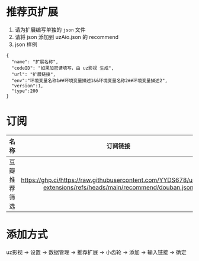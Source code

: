 # 推荐页扩展

1. 请为扩展编写单独的 `json` 文件
2. 请将 json 添加到 uzAio.json 的 recommend
3. json 样例

```
{
  "name": "扩展名称",
  "codeID": "如果加密请填写，由 uz影视 生成",
  "url": "扩展链接",
  "env":"环境变量名称1##环境变量描述1&&环境变量名称2##环境变量描述2",
  "version":1,
  "type":200
}
```

# 订阅

|     名称     |                                                     订阅链接                                                      |
| :----------: | :---------------------------------------------------------------------------------------------------------------: |
| 豆瓣推荐筛选 | https://ghp.ci/https://raw.githubusercontent.com/YYDS678/uzVideo-extensions/refs/heads/main/recommend/douban.json |

# 添加方式

uz影视 -> 设置 -> 数据管理 -> 推荐扩展 -> 小齿轮 -> 添加 -> 输入链接 -> 确定
